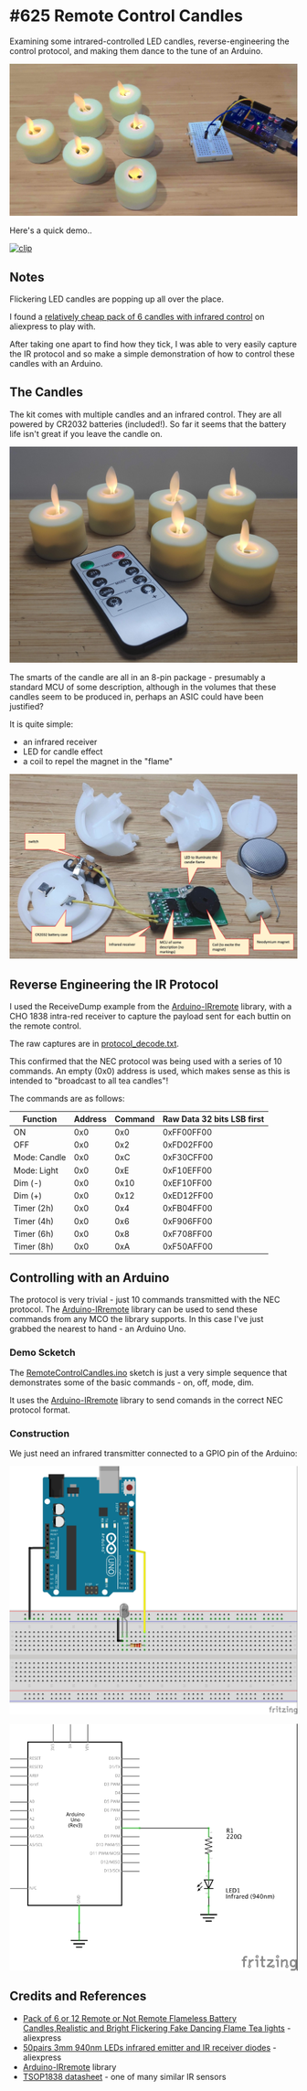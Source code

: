 # #625 Remote Control Candles

Examining some intrared-controlled LED candles, reverse-engineering the control protocol, and making them dance to the tune of an Arduino.

![Build](./assets/RemoteControlCandles_build.jpg?raw=true)

Here's a quick demo..

[![clip](https://img.youtube.com/vi/6QYByzEzOsU/0.jpg)](https://www.youtube.com/watch?v=6QYByzEzOsU)

## Notes

Flickering LED candles are popping up all over the place.

I found a
[relatively cheap pack of 6 candles with infrared control](https://www.aliexpress.com/item/33050772893.html)
on aliexpress to play with.

After taking one apart to find how they tick, I was able to very easily capture the IR protocol
and so make a simple demonstration of how to control these candles with an Arduino.

## The Candles

The kit comes with multiple candles and an infrared control.
They are all powered by CR2032 batteries (included!). So far it seems that the battery life isn't great if you leave the candle on.

![kit_candles](./assets/kit_candles.jpg?raw=true)

The smarts of the candle are all in an 8-pin package - presumably a standard MCU of some description,
although in the volumes that these candles seem to be produced in, perhaps an ASIC could have been justified?

It is quite simple:

* an infrared receiver
* LED for candle effect
* a coil to repel the magnet in the "flame"

![kit_functional](./assets/kit_functional.jpg?raw=true)

## Reverse Engineering the IR Protocol

I used the ReceiveDump example from the
[Arduino-IRremote](https://github.com/Arduino-IRremote/Arduino-IRremote)
library, with a CHO 1838 intra-red receiver to capture the payload sent
for each buttin on the remote control.

The raw captures are in [protocol_decode.txt](./protocol_decode.txt).

This confirmed that the NEC protocol was being used with a series of 10 commands.
An empty (0x0) address is used, which makes sense as this is intended to "broadcast to all tea candles"!

The commands are as follows:

| Function | Address | Command | Raw Data 32 bits LSB first |
|----------|---------|---------|----------------------------|
| ON       | 0x0     | 0x0     | 0xFF00FF00 |
| OFF      | 0x0     | 0x2     | 0xFD02FF00 |
| Mode: Candle  | 0x0     | 0xC     | 0xF30CFF00 |
| Mode: Light   | 0x0     | 0xE     | 0xF10EFF00 |
| Dim (-)       | 0x0     | 0x10     | 0xEF10FF00 |
| Dim (+)       | 0x0     | 0x12     | 0xED12FF00 |
| Timer (2h)       | 0x0     | 0x4     | 0xFB04FF00 |
| Timer (4h)       | 0x0     | 0x6     | 0xF906FF00 |
| Timer (6h)       | 0x0     | 0x8     | 0xF708FF00 |
| Timer (8h)       | 0x0     | 0xA     | 0xF50AFF00 |


## Controlling with an Arduino

The protocol is very trivial - just 10 commands transmitted with the NEC protocol.
The
[Arduino-IRremote](https://github.com/Arduino-IRremote/Arduino-IRremote)
library can be used to send these commands from any MCO the library supports.
In this case I've just grabbed the nearest to hand - an Arduino Uno.

### Demo Scketch

The
[RemoteControlCandles.ino](./RemoteControlCandles.ino)
sketch is just a very simple sequence that demonstrates some of the basic commands - on, off, mode, dim.

It uses the
[Arduino-IRremote](https://github.com/Arduino-IRremote/Arduino-IRremote)
library to send comands in the correct NEC protocol format.

### Construction

We just need an infrared transmitter connected to a GPIO pin of the Arduino:

![bb](./assets/RemoteControlCandles_bb.jpg?raw=true)

![schematic](./assets/RemoteControlCandles_schematic.jpg?raw=true)

## Credits and References

* [Pack of 6 or 12 Remote or Not Remote Flameless Battery Candles,Realistic and Bright Flickering Fake Dancing Flame Tea lights](https://www.aliexpress.com/item/33050772893.html) - aliexpress
* [50pairs 3mm 940nm LEDs infrared emitter and IR receiver diodes](https://www.aliexpress.com/item/32837187714.html) - aliexpress
* [Arduino-IRremote](https://github.com/Arduino-IRremote/Arduino-IRremote) library
* [TSOP1838 datasheet](http://www.alldatasheet.com/datasheet-pdf/pdf/26604/VISHAY/TSOP1838.html) - one of many similar IR sensors
